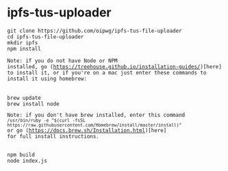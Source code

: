 # ipfs-tus-uploader

`git clone https://github.com/oipwg/ipfs-tus-file-uploader`  
`cd ipfs-tus-file-uploader`  
`mkdir ipfs`  
`npm install`
<code><pre>Note: if you do not have Node or NPM installed, go (https://treehouse.github.io/installation-guides/)[here] to install it, or if you're on a mac just enter these commands to install it using homebrew:</pre></code>  
  `brew update`  
  `brew install node`  
<code><pre>Note: if you don't have brew installed, enter this command `/usr/bin/ruby -e "$(curl -fsSL https://raw.githubusercontent.com/Homebrew/install/master/install)"` or go (https://docs.brew.sh/Installation.html)[here] for full install instructions.</pre></code>  
`npm build`  
`node index.js`
